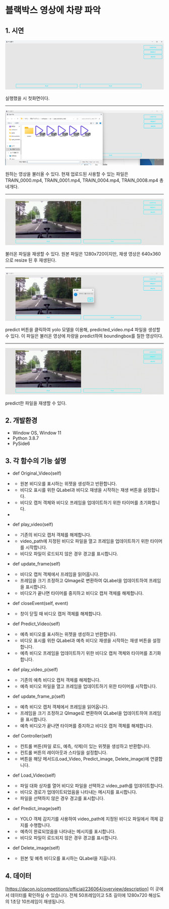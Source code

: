 # 블랙박스 영상에 차량 파악

## 1. 시연

<img src="https://github.com/bloodmage1/Detection-in-blackbox/blob/main/img/first_capture.png"/>

실행했을 시 첫화면이다.

---
<img src="https://github.com/bloodmage1/Detection-in-blackbox/blob/main/img/load_file.png"/>

원하는 영상을 불러올 수 있다. 현재 업로드된 사용할 수 있는 파일은 TRAIN_0000.mp4, TRAIN_0001.mp4, TRAIN_0004.mp4, TRAIN_0008.mp4 총 네개다. 

---

<img src="https://github.com/bloodmage1/Detection-in-blackbox/blob/main/img/Original_video_play.gif"/>

불러온 파일을 재생할 수 있다. 원본 파일은 1280x720이지만, 재생 영상은 640x360으로 resize 된 후 재생된다.

---

<img src="https://github.com/bloodmage1/Detection-in-blackbox/blob/main/img/predict_video.png"/>

predict 버튼을 클릭하여 yolo 모델을 이용해, predicted_video.mp4 파일을 생성할 수 있다. 이 파일은 불러온 영상에 차량을 predict하여 boundingbox를 칠한 영상이다.

---
<img src="https://github.com/bloodmage1/Detection-in-blackbox/blob/main/img/Predicted_video_play.gif"/>

predict한 파일을 재생할 수 있다. 

## 2. 개발환경

- Window OS, Window 11
- Python 3.8.7
- PySide6
  
## 3. 각 함수의 기능 설명

- def Original_Video(self)
- - 원본 비디오를 표시하는 위젯을 생성하고 반환합니다.
- - 비디오 표시를 위한 QLabel과 비디오 재생을 시작하는 재생 버튼을 설정합니다.
- - 비디오 캡처 객체와 비디오 프레임을 업데이트하기 위한 타이머를 초기화합니다.
- 
- def play_video(self)
- - 기존의 비디오 캡처 객체를 해제합니다.
- - video_path에 지정된 비디오 파일을 열고 프레임을 업데이트하기 위한 타이머를 시작합니다.
- - 비디오 파일이 로드되지 않은 경우 경고를 표시합니다.

- def update_frame(self)
- - 비디오 캡처 객체에서 프레임을 읽어옵니다.
- - 프레임을 크기 조정하고 QImage로 변환하여 QLabel을 업데이트하여 프레임을 표시합니다.
- - 비디오가 끝나면 타이머를 중지하고 비디오 캡처 객체를 해제합니다.
  
- def closeEvent(self, event)
- - 창이 닫힐 때 비디오 캡처 객체를 해제합니다.

- def Predict_Video(self)
- - 예측 비디오를 표시하는 위젯을 생성하고 반환합니다.
- - 비디오 표시를 위한 QLabel과 예측 비디오 재생을 시작하는 재생 버튼을 설정합니다.
- - 예측 비디오 프레임을 업데이트하기 위한 비디오 캡처 객체와 타이머를 초기화합니다.

- def play_video_p(self)
- - 기존의 예측 비디오 캡처 객체를 해제합니다.
- - 예측 비디오 파일을 열고 프레임을 업데이트하기 위한 타이머를 시작합니다.

- def update_frame_p(self)
- - 예측 비디오 캡처 객체에서 프레임을 읽어옵니다.
- - 프레임을 크기 조정하고 QImage로 변환하여 QLabel을 업데이트하여 프레임을 표시합니다.
- - 예측 비디오가 끝나면 타이머를 중지하고 비디오 캡처 객체를 해제합니다.

- def Controller(self)
- - 컨트롤 버튼(파일 로드, 예측, 삭제)이 있는 위젯을 생성하고 반환합니다.
- - 컨트롤 버튼의 레이아웃과 스타일을 설정합니다.
- - 버튼을 해당 메서드(Load_Video, Predict_image, Delete_image)에 연결합니다.

- def Load_Video(self)
- - 파일 대화 상자를 열어 비디오 파일을 선택하고 video_path를 업데이트합니다.
- - 비디오 경로가 업데이트되었음을 나타내는 메시지를 표시합니다.
- - 파일을 선택하지 않은 경우 경고를 표시합니다.

- def Predict_image(self)
- - YOLO 객체 감지기를 사용하여 video_path에 지정된 비디오 파일에서 객체 감지를 수행합니다.
- - 예측이 완료되었음을 나타내는 메시지를 표시합니다.
- - 비디오 파일이 로드되지 않은 경우 경고를 표시합니다.

- def Delete_image(self)
- - 원본 및 예측 비디오를 표시하는 QLabel을 지웁니다.


## 4. 데이터
[https://dacon.io/competitions/official/236064/overview/description] 이 곳에서 데이터를 확인하실 수 있습니다. 전체 50프레임이고 5초 길이에 1280x720 해상도의 1초당 10프레임이 재생됩니다.


